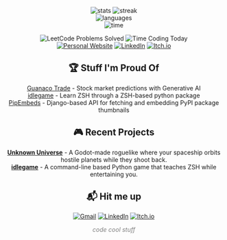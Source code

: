 <div align="center">

![stats](https://github-readme-stats.vercel.app/api?username=bboonstra&show_icons=true&theme=radical&hide_rank=true)
![streak](https://github-readme-streak-stats.herokuapp.com?user=bboonstra&theme=radical&card_width=195&hide_total_contributions=true&hide_longest_streak=true)
<br/>
![languages](https://github-readme-stats.vercel.app/api/top-langs/?username=bboonstra&theme=radical&card_width=500&layout=compact&langs_count=6)
<br/>
![time](https://github-readme-stats.vercel.app/api/wakatime?username=bboonstra&theme=radical&layout=compact&api_domain=wakapi.dev&custom_title=Time%20Programming%20(Past%20Year)&langs_count=6)

<img src="https://img.shields.io/badge/dynamic/json?style=for-the-badge&amp;logo=leetcode&amp;label=LeetCode%20Problems%20Solved&amp;query=totalSolved&amp;url=https://leetcode-stats-api.herokuapp.com/bboonstra&amp;color=darkorange" alt="LeetCode Problems Solved">

<img src="https://img.shields.io/endpoint?url=https://wakapi.dev/api/compat/shields/v1/bboonstra/interval:today&amp;style=for-the-badge&amp;label=Time%20coding%20today&amp;logo=clockify&amp;logoColor=white&amp;color=seagreen" alt="Time Coding Today">

<br/>

<a href="https://bboonstra.github.io/">
  <img src="https://img.shields.io/badge/-Portfolio-44BAA2?style=for-the-badge&logo=barmenia&logoColor=white" alt="Personal Website" /></a>

<a href="https://www.linkedin.com/in/ben-boonstra-38b96a262/">
  <img src="https://img.shields.io/badge/Connect-blue?style=for-the-badge&logo=linkedin&logoColor=white" alt="LinkedIn" /></a>

<a href="https://bboonstra.itch.io/">
  <img src="https://img.shields.io/badge/-My%20Games-red?style=for-the-badge&logo=itch.io&logoColor=white" alt="Itch.io" /></a>

## 🏆 Stuff I'm Proud Of

[Guanaco Trade](https://github.com/bboonstra/guanaco-trade) - Stock market predictions with Generative AI <br/>
[idlegame](https://github.com/bboonstra/idlegame) - Learn ZSH through a ZSH-based python package <br/>
[PipEmbeds](https://pipembeds.com) - Django-based API for fetching and embedding PyPI package thumbnails <br/>

## 🎮 Recent Projects

**[Unknown Universe](https://bboonstra.itch.io/unknown-universe)** - A Godot-made roguelike where your spaceship orbits hostile planets while they shoot back. <br/>
**[idlegame](https://github.com/bboonstra/idlegame)** - A command-line based Python game that teaches ZSH while entertaining you. <br/>

## 📬 Hit me up

[![Gmail](https://img.shields.io/badge/-Email-D14836?style=flat-square&logo=gmail&logoColor=white)](mailto:bboonstra26@gmail.com)
[![LinkedIn](https://img.shields.io/badge/-LinkedIn-0077B5?style=flat-square&logo=linkedin&logoColor=white)](https://www.linkedin.com/in/ben-boonstra-38b96a262/)
[![Itch.io](https://img.shields.io/badge/-Itch.io-FA5C5C?style=flat-square&logo=itch.io&logoColor=white)](https://bboonstra.itch.io/)

<p align="center" style="color:gray;"><i>code cool stuff</i></p>
</div>
